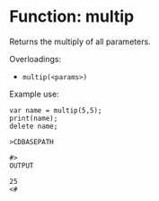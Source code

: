 # Function: multip

Returns the multiply of all parameters.

Overloadings:
+ ``multip(<params>)``

Example use:
```
var name = multip(5,5);
print(name);
delete name;

>CDBASEPATH

#>
OUTPUT

25
<#
```
